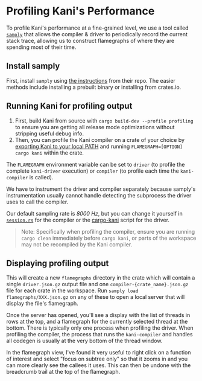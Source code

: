 # Profiling Kani's Performance

To profile Kani's performance at a fine-grained level, we use a tool called [`samply`](https://github.com/mstange/samply) that allows the compiler & driver to periodically record the current stack trace, allowing us to construct flamegraphs of where they are spending most of their time.

## Install samply
First, install `samply` using [the instructions](https://github.com/mstange/samply?tab=readme-ov-file#installation) from their repo. The easier methods include installing a prebuilt binary or installing from crates.io.


## Running Kani for profiling output
1. First, build Kani from source with `cargo build-dev --profile profiling` to ensure you are getting all release mode optimizations without stripping useful debug info.
2. Then, you can profile the Kani compiler on a crate of your choice by [exporting Kani to your local PATH](build-from-source.md#adding-kani-to-your-path) and  running `FLAMEGRAPH=[OPTION] cargo kani` within the crate.

The `FLAMEGRAPH` environment variable can be set to `driver` (to profile the complete `kani-driver` execution) or `compiler` (to profile each time the `kani-compiler` is called).

We have to instrument the driver and compiler separately because samply's instrumentation usually cannot handle detecting the subprocess the driver uses to call the compiler.

Our default sampling rate is *8000 Hz*, but you can change it yourself in [`session.rs`](../../kani-driver/src/session.rs) for the compiler or the [cargo-kani](../../scripts/cargo-kani) script for the driver.

> Note: Specifically when profiling the compiler, ensure you are running `cargo clean` immediately before `cargo kani`, or parts of the workspace may not be recompiled by the Kani compiler.


## Displaying profiling output
This will create a new `flamegraphs` directory in the crate which will contain a single `driver.json.gz` output file and one `compiler-{crate_name}.json.gz` file for each crate in the workspace. Run `samply load flamegraphs/XXX.json.gz` on any of these to open a local server that will display the file's flamegraph.

Once the server has opened, you'll see a display with the list of threads in rows at the top, and a flamegraph for the currently selected thread at the bottom. There is typically only one process when profiling the driver. When profiling the compiler, the process that runs the `kani-compiler` and handles all codegen is usually at the very bottom of the thread window.

In the flamegraph view, I've found it very useful to right click on a function of interest and select "focus on subtree only" so that it zooms in and you can more clearly see the callees it uses. This can then be undone with the breadcrumb trail at the top of the flamegraph.